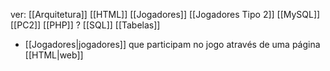 ver:
	[[Arquitetura]]
	[[HTML]]
	[[Jogadores]]
	[[Jogadores Tipo 2]]
	[[MySQL]]
	[[PC2]]
	[[PHP]] ?
	[[SQL]]
	[[Tabelas]]

- [[Jogadores|jogadores]] que participam no jogo através de uma página [[HTML|web]]
